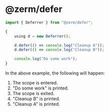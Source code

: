 # @zerm/defer

```ts
import { Deferrer } from "@zerm/defer";

{
    using d = new Deferrer();

    d.defer(() => console.log("Cleanup A"));
    d.defer(() => console.log("Cleanup B"));

    console.log("Do some work");
}
```

In the above example, the following will happen:

1. The scope is entered.
2. "Do some work" is printed.
3. The scope is exited.
4. "Cleanup B" is printed.
5. "Cleanup A" is printed.
